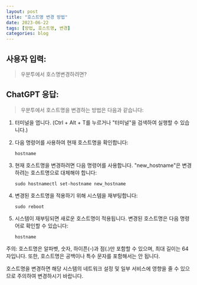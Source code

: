 ```yaml
---
layout: post
title: "호스트명 변경 방법"
date: 2023-06-22
tags: [방법, 호스트명, 변경]
categories: blog
---
```


## 사용자 입력:
> 우분투에서 호스명변경하려면?

## ChatGPT 응답:
> 우분투에서 호스트명을 변경하는 방법은 다음과 같습니다:

1. 터미널을 엽니다. (Ctrl + Alt + T를 누르거나 "터미널"을 검색하여 실행할 수 있습니다.)

2. 다음 명령어를 사용하여 현재 호스트명을 확인합니다:
   ```
   hostname
   ```

3. 현재 호스트명을 변경하려면 다음 명령어를 사용합니다. "new_hostname"은 변경하려는 호스트명으로 대체해야 합니다:
   ```
   sudo hostnamectl set-hostname new_hostname
   ```

4. 변경된 호스트명을 적용하기 위해 시스템을 재부팅합니다:
   ```
   sudo reboot
   ```

5. 시스템이 재부팅되면 새로운 호스트명이 적용됩니다. 변경된 호스트명은 다음 명령어로 확인할 수 있습니다:
   ```
   hostname
   ```

주의: 호스트명은 알파벳, 숫자, 하이픈(-)과 점(.)만 포함할 수 있으며, 최대 길이는 64자입니다. 또한, 호스트명은 공백이나 특수 문자를 포함해서는 안 됩니다.

호스트명을 변경하면 해당 시스템의 네트워크 설정 및 일부 서비스에 영향을 줄 수 있으므로 주의하여 변경하시기 바랍니다.

